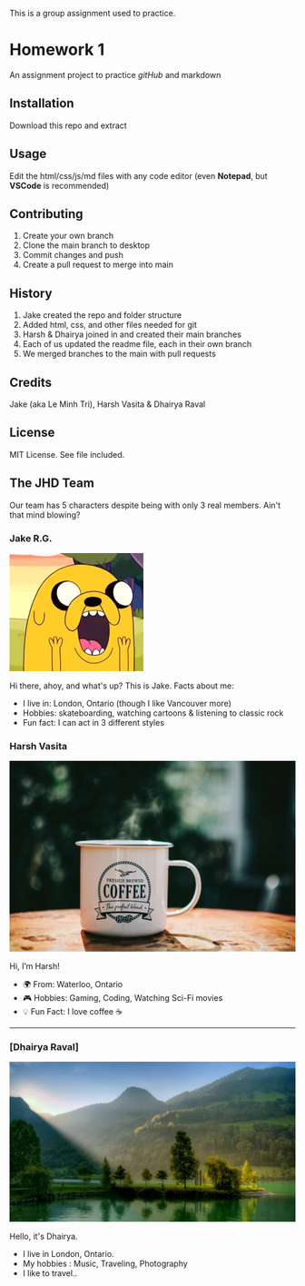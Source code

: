 
This is a group assignment used to practice.
# Homework 1
An assignment project to practice *gitHub* and markdown

## Installation
Download this repo and extract

## Usage
Edit the html/css/js/md files with any code editor (even **Notepad**, but **VSCode** is recommended)

## Contributing
1. Create your own branch
2. Clone the main branch to desktop
3. Commit changes and push
4. Create a pull request to merge into main

## History
1. Jake created the repo and folder structure
2. Added html, css, and other files needed for git
3. Harsh & Dhairya joined in and created their main branches
4. Each of us updated the readme file, each in their own branch
5. We merged branches to the main with pull requests

## Credits
Jake (aka Le Minh Tri), Harsh Vasita & Dhairya Raval

## License
MIT License. See file included.


## The JHD Team
Our team has 5 characters despite being with only 3 real members. Ain't that mind blowing?

### Jake R.G.
![Jake's Image](https://github.com/jake-hxf3/jake_hex_HW1/blob/dev.jake.aboutme/images/jake.jpg?raw=true)

Hi there, ahoy, and what's up? This is Jake.
Facts about me:
- I live in: London, Ontario (though I like Vancouver more)
- Hobbies: skateboarding, watching cartoons & listening to classic rock
- Fun fact: I can act in 3 different styles
  
### Harsh Vasita
![Harsh’s Image](https://github.com/jake-hxf3/jake_hex_HW1/blob/82659b144b03140fae64dc7d16233229c9b533d1/images/Coffee.jpg)

Hi, I’m Harsh!  
- 🌍 From: Waterloo, Ontario  
- 🎮 Hobbies: Gaming, Coding, Watching Sci-Fi movies  
- 💡 Fun Fact: I love coffee ☕ 

---

### [Dhairya Raval]
![Dhairya’s Image](https://github.com/jake-hxf3/jake_hex_HW1/blob/5bf4fedf99edd6885df995a66a600e4760075304/images/Nature.jpg)

Hello, it's Dhairya. 
- I live in London, Ontario. 
- My hobbies : Music, Traveling, Photography  
-  I like to travel..  
